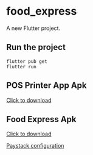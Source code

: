 # food_express

A new Flutter project.

## Run the project
```
flutter pub get
flutter run
```

## POS Printer App Apk
<a href= 'https://drive.google.com/file/d/1MTUUpmhSjBJJdExyFpMdRigzu7J0wG77/view?usp=sharing'> Click to download </a>

## Food Express Apk
<a href= 'https://drive.google.com/file/d/171zhqqRSUBr9tfzNseY8JJnM2jMkQ9R8/view?usp=sharing'> Click to download </a>

<a href= 'https://github.com/metatony/food_express/blob/main/lib/pages/confirm_order_add_address/confirm_order.dart'> Paystack configuration </a>
